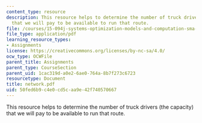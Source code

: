 ```yaml
---
content_type: resource
description: This resource helps to determine the number of truck drivers (the capacity)
  that we will pay to be available to run that route.
file: /courses/15-094j-systems-optimization-models-and-computation-sma-5223-spring-2004/50fed6b9c4e0cd5caa9e42f740570667_network.pdf
file_type: application/pdf
learning_resource_types:
- Assignments
license: https://creativecommons.org/licenses/by-nc-sa/4.0/
ocw_type: OCWFile
parent_title: Assignments
parent_type: CourseSection
parent_uid: 1cac319d-a0e2-6ae0-764a-8b7f273c6723
resourcetype: Document
title: network.pdf
uid: 50fed6b9-c4e0-cd5c-aa9e-42f740570667
---
```

This resource helps to determine the number of truck drivers (the capacity) that we will pay to be available to run that route.